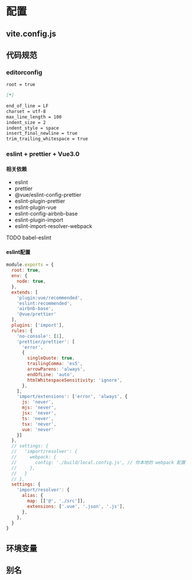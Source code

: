 # 配置

## vite.config.js

## 代码规范

### editorconfig

```md
root = true

[*]

end_of_line = LF
charset = utf-8
max_line_length = 100
indent_size = 2
indent_style = space
insert_final_newline = true
trim_trailing_whitespace = true
```

### eslint + prettier + Vue3.0

#### 相关依赖

* eslint
* prettier
* @vue/eslint-config-prettier
* eslint-plugin-prettier
* eslint-plugin-vue
* eslint-config-airbnb-base
* eslint-plugin-import
* eslint-import-resolver-webpack

TODO babel-eslint

#### eslint配置

```js
module.exports = {
  root: true,
  env: {
    node: true,
  },
  extends: [
    'plugin:vue/recommended',
    'eslint:recommended',
    'airbnb-base',
    '@vue/prettier'
  ],
  plugins: ['import'],
  rules: {
    'no-console': [1],
    'prettier/prettier': [
      'error',
      {
        singleQuote: true,
        trailingComma: 'es5',
        arrowParens: 'always',
        endOfLine: 'auto',
        htmlWhitespaceSensitivity: 'ignore',
      },
    ],
    'import/extensions': ['error', 'always', {
      js: 'never',
      mjs: 'never',
      jsx: 'never',
      ts: 'never',
      tsx: 'never',
      vue: 'never'
    }]
  },
  // settings: {
  //   'import/resolver': {
  //     webpack: {
  //       config: './build/local.config.js', // 你本地的 webpack 配置
  //     },
  //   }
  // },
  settings: {
    'import/resolver': {
      alias: {
        map: [['@', './src']],
        extensions: ['.vue', '.json', '.js'],
      },
    },
  }
}
```

## 环境变量

## 别名

